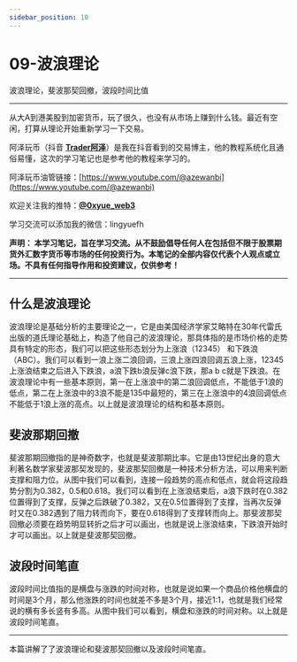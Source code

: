 ```yaml
---
sidebar_position: 10
---
```


# 09-波浪理论

波浪理论，斐波那契回撤，波段时间比值

***

从大A到港美股到加密货币，玩了很久，也没有从市场上赚到什么钱。最近有空闲，打算从理论开始重新学习一下交易。

阿泽玩币（抖音 **[Trader阿泽](https://www.douyin.com/user/MS4wLjABAAAAqEqlh7v7YIirDb02iKQXWU828HEiQ81Yck9_uz_YsRo)**）是我在抖音看到的交易博主，他的教程系统化且通俗易懂，这次的学习笔记也是参考他的教程来学习的。

阿泽玩币油管链接：[https://www.youtube.com/@azewanbi](https://www.youtube.com/@azewanbi)

欢迎关注我的推特：**[@0xyue_web3](https://twitter.com/0xyue_web3)**

学习交流可以添加我的微信：lingyuefh

**声明：
本学习笔记，旨在学习交流。从不鼓励倡导任何人在包括但不限于股票期货外汇数字货币等市场的任何投资行为。本笔记的全部内容仅代表个人观点或立场。不具有任何指导作用和投资建议，仅供参考！**

***


## 什么是波浪理论

波浪理论是基础分析的主要理论之一，它是由美国经济学家艾略特在30年代雷氏出版的道氏理论基础上，构造了他自己的波浪理论，那具体指的是市场价格的走势具有特定的形态，我们可以把这些形态划分为上涨浪（12345） 和下跌浪（ABC）。我们可以看到一浪上涨二浪回调，三浪上涨四浪回调五浪上涨，12345上涨浪结束之后进入下跌浪，a浪下跌b浪反弹c浪下跌，那a b c就是下跌浪。在波浪理论中有一些基本原则，第一在上涨浪中的第二浪回调低点，不能低于1浪的低点，第二在上涨浪中的3浪不能是135中最短的，第三在上涨浪中的4浪回调低点不能低于1浪上涨的高点。以上就是波浪理论的结构和基本原则。



## 斐波那期回撤

斐波那期回撤指的是神奇数字，也就是斐波那期比率。它是由13世纪出身的意大利著名数学家斐波那契发现的，斐波那契回撤是一种技术分析方法，可以用来判断支撑和阻力位。从图中我们可以看到，连接一段趋势的高点和低点，就会将这段趋势分割为0.382，0.5和0.618。我们可以看到在上涨浪结束后，a浪下跌时在0.382位置得到了支撑，反弹之后跌破了0.382，又在0.5位置得到了支撑，当再次反弹时又在0.382遇到了阻力转而向下，要在0.618得到了支撑转而向上。那斐波那契回撤必须要在趋势明显转折之后才可以画出，也就是说上涨浪结束，下跌浪开始时才可以画出。以上就是斐波那契回撤。


## 波段时间笔直

波段时间比值指的是横盘与涨跌的时间对称，也就是说如果一个商品价格他横盘的时间是3个月，那么他涨跌的时间也就差不多是3个月，接近1:1，也就是我们经常说的横有多长竖有多高。从图中我们可以看到，横盘和涨跌的时间对称。以上就是波段时间笔直。


***

本篇讲解了了波浪理论和斐波那契回撤以及波段时间笔直。